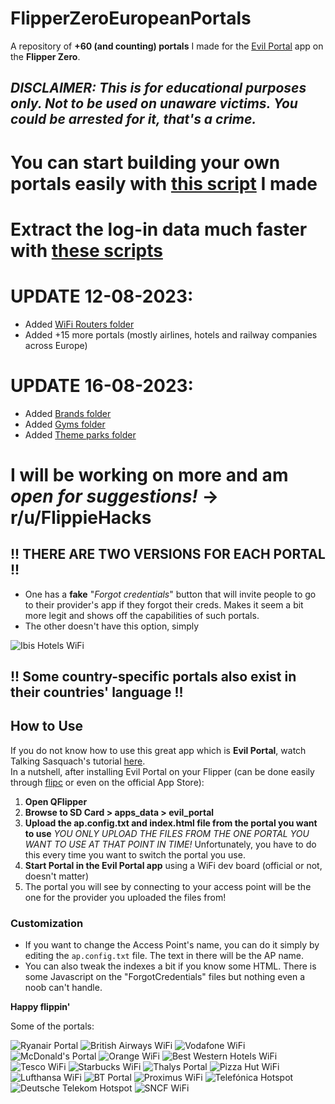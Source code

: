 # FlipperZeroEuropeanPortals
A repository of **+60 (and counting) portals** I made for the [Evil Portal](https://github.com/bigbrodude6119/flipper-zero-evil-portal) app on the **Flipper Zero**. 

## _DISCLAIMER: This is for educational purposes only. Not to be used on unaware victims. You could be arrested for it, that's a crime._

# You can start building your own portals easily with [this script](https://github.com/FlippieHacks/EvilPortalGenerator) I made
# Extract the log-in data much faster with [these scripts](https://github.com/FlippieHacks/EvilPortalLogsExtractor) 


# UPDATE 12-08-2023:
- Added [WiFi Routers folder](https://github.com/FlippieHacks/FlipperZeroEuropeanPortals/tree/main/WiFi%20Routers)
- Added +15 more portals (mostly airlines, hotels and railway companies across Europe)
# UPDATE 16-08-2023:
- Added [Brands folder](https://github.com/FlippieHacks/FlipperZeroEuropeanPortals/tree/main/Brands)
- Added [Gyms folder](https://github.com/FlippieHacks/FlipperZeroEuropeanPortals/tree/main/Gyms)
- Added [Theme parks folder](https://github.com/FlippieHacks/FlipperZeroEuropeanPortals/tree/main/Theme%20Parks)
# I will be working on more and am *open for suggestions!* -> r/u/FlippieHacks

## **!! THERE ARE TWO VERSIONS FOR EACH PORTAL !!**
- One has a **fake** "*Forgot credentials*" button that will invite people to go to their provider's app if they forgot their creds. Makes it seem a bit more legit and shows off the capabilities of such portals.
- The other doesn't have this option, simply
  
![Ibis Hotels WiFi](https://zupimages.net/up/23/31/mu13.png)

## **!! Some country-specific portals also exist in their countries' language !!**


## How to Use
If you do not know how to use this great app which is **Evil Portal**, watch Talking Sasquach's tutorial [here](https://youtu.be/zfd7wADSkD4).  
In a nutshell, after installing Evil Portal on your Flipper (can be done easily through [flipc](https://flipc.org) or even on the official App Store):

1. **Open QFlipper**
2. **Browse to SD Card > apps_data > evil_portal**
3. **Upload the ap.config.txt and index.html file from the portal you want to use** _YOU ONLY UPLOAD THE FILES FROM THE ONE PORTAL YOU WANT TO USE AT THAT POINT IN TIME!_ Unfortunately, you have to do this every time you want to switch the portal you use.
4. **Start Portal in the Evil Portal app** using a WiFi dev board (official or not, doesn't matter)
5. The portal you will see by connecting to your access point will be the one for the provider you uploaded the files from!

### Customization
- If you want to change the Access Point's name, you can do it simply by editing the `ap.config.txt` file. The text in there will be the AP name.
- You can also tweak the indexes a bit if you know some HTML. There is some Javascript on the "ForgotCredentials" files but nothing even a noob can't handle.

**Happy flippin'**

Some of the portals:

![Ryanair Portal](https://zupimages.net/up/23/31/2vxa.png)
![British Airways WiFi](https://zupimages.net/up/23/31/8jkp.png)
![Vodafone WiFi](https://zupimages.net/up/23/31/cgp5.png)
![McDonald's Portal](https://zupimages.net/up/23/31/ccjy.png)
![Orange WiFi](https://zupimages.net/up/23/31/9jfm.png)
![Best Western Hotels WiFi](https://zupimages.net/up/23/31/x35v.png)
![Tesco WiFi](https://zupimages.net/up/23/31/8rde.png)
![Starbucks WiFi](https://zupimages.net/up/23/31/lpld.png)
![Thalys Portal](https://zupimages.net/up/23/31/9mvw.png)
![Pizza Hut WiFi](https://zupimages.net/up/23/31/umd0.png)
![Lufthansa WiFi](https://zupimages.net/up/23/31/swhn.png)
![BT Portal](https://zupimages.net/up/23/31/fitm.png)
![Proximus WiFi](https://zupimages.net/up/23/31/w718.png)
![Telefónica Hotspot](https://zupimages.net/up/23/31/glcp.png)
![Deutsche Telekom Hotspot](https://zupimages.net/up/23/31/bqj9.png)
![SNCF WiFi](https://zupimages.net/up/23/31/wy1r.png)
